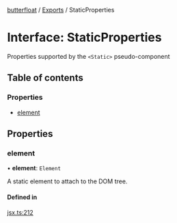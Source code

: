 [butterfloat](../README.md) / [Exports](../modules.md) / StaticProperties

# Interface: StaticProperties

Properties supported by the `<Static>` pseudo-component

## Table of contents

### Properties

- [element](StaticProperties.md#element)

## Properties

### element

• **element**: `Element`

A static element to attach to the DOM tree.

#### Defined in

[jsx.ts:212](https://github.com/WorldMaker/butterfloat/blob/098685f/jsx.ts#L212)
